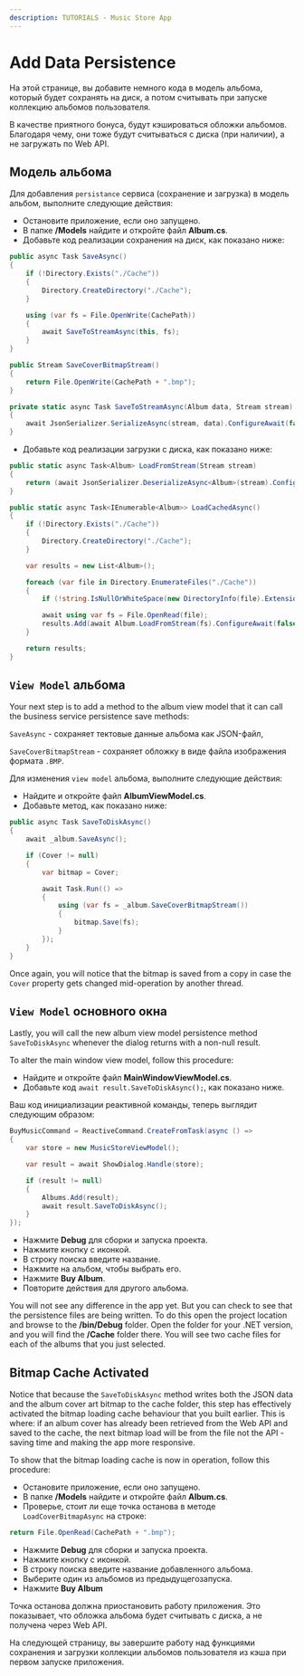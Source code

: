 ```yaml
---
description: TUTORIALS - Music Store App
---
```


# Add Data Persistence

На этой странице, вы добавите немного кода в модель альбома, 
который будет сохранять на диск, а потом считывать при запуске коллекцию альбомов пользователя.

В качестве приятного бонуса, будут кэшироваться обложки альбомов.
Благодаря чему, они тоже будут считываться с диска (при наличии), а не загружать по Web API.

## Модель альбома

Для добавления `persistance` сервиса (сохранение и загрузка) в модель альбом, выполните следующие действия:

- Остановите приложение, если оно запущено.
- В папке **/Models** найдите и откройте файл **Album.cs**.
- Добавьте код реализации сохранения на диск, как показано ниже:

```csharp
public async Task SaveAsync()
{
    if (!Directory.Exists("./Cache"))
    {
        Directory.CreateDirectory("./Cache");
    }

    using (var fs = File.OpenWrite(CachePath))
    {
        await SaveToStreamAsync(this, fs);
    }
}

public Stream SaveCoverBitmapStream()
{
    return File.OpenWrite(CachePath + ".bmp");
}

private static async Task SaveToStreamAsync(Album data, Stream stream)
{
    await JsonSerializer.SerializeAsync(stream, data).ConfigureAwait(false);
}
```

- Добавьте код реализации загрузки с диска, как показано ниже:

```csharp
public static async Task<Album> LoadFromStream(Stream stream)
{
    return (await JsonSerializer.DeserializeAsync<Album>(stream).ConfigureAwait(false))!;
}

public static async Task<IEnumerable<Album>> LoadCachedAsync()
{
    if (!Directory.Exists("./Cache"))
    {
        Directory.CreateDirectory("./Cache");
    }

    var results = new List<Album>();

    foreach (var file in Directory.EnumerateFiles("./Cache"))
    {
        if (!string.IsNullOrWhiteSpace(new DirectoryInfo(file).Extension)) continue;

        await using var fs = File.OpenRead(file);
        results.Add(await Album.LoadFromStream(fs).ConfigureAwait(false));
    }

    return results;
}
```

## `View Model` альбома

Your next step is to add a method to the album view model 
that it can call the business service persistence save methods:

`SaveAsync` - сохраняет тектовые данные альбома как JSON-файл,

`SaveCoverBitmapStream` - сохраняет обложку в виде файла изображения формата `.BMP`.

Для изменения `view model` альбома, выполните следующие действия:

- Найдите и откройте файл **AlbumViewModel.cs**.
- Добавьте метод, как показано ниже:

```csharp
public async Task SaveToDiskAsync()
{
    await _album.SaveAsync();

    if (Cover != null)
    {
        var bitmap = Cover;

        await Task.Run(() =>
        {
            using (var fs = _album.SaveCoverBitmapStream())
            {
                bitmap.Save(fs);
            }
        });
    }
}
```

Once again, you will notice that the bitmap is saved from 
a copy in case the `Cover` property gets changed mid-operation by another thread.

## `View Model` основного окна

Lastly, you will call the new album view model persistence method `SaveToDiskAsync`
whenever the dialog returns with a non-null result.

To alter the main window view model, follow this procedure:

- Найдите и откройте файл **MainWindowViewModel.cs**.
- Добавьте код `await result.SaveToDiskAsync();`, как показано ниже.

Ваш код инициализации реактивной команды, теперь выглядит следующим образом:

```csharp
BuyMusicCommand = ReactiveCommand.CreateFromTask(async () =>
{
    var store = new MusicStoreViewModel();

    var result = await ShowDialog.Handle(store);

    if (result != null)
    {
        Albums.Add(result);
        await result.SaveToDiskAsync();
    }
});
```

- Нажмите **Debug** для сборки и запуска проекта.
- Нажмите кнопку с иконкой.
- В строку поиска введите название.
- Нажмите на альбом, чтобы выбрать его.
- Нажмите **Buy Album**.
- Повторите действия для другого альбома.

You will not see any difference in the app yet. 
But you can check to see that the persistence files are being written. 
To do this open the project location and browse to the **/bin/Debug** folder. 
Open the folder for your .NET version, and you will find the **/Cache** folder there. 
You will see two cache files for each of the albums that you just selected.

## Bitmap Cache Activated

Notice that because the `SaveToDiskAsync` method writes both the JSON data and the album cover art bitmap to the cache folder, this step has effectively activated the bitmap loading cache behaviour that you built earlier. This is where: if an album cover has already been retrieved from the Web API and saved to the cache, the next bitmap load will be from the file not the API - saving time and making the app more responsive.

To show that the bitmap loading cache is now in operation, follow this procedure:

- Остановите приложение, если оно запущено.
- В папке **/Models** найдите и откройте файл **Album.cs**.
- Проверье, стоит ли еще точка останова в методе `LoadCoverBitmapAsync` на строке:

```csharp
return File.OpenRead(CachePath + ".bmp");
```

* Нажмите **Debug** для сборки и запуска проекта.
* Нажмите кнопку с иконкой.
* В строку поиска введите название добавленного альбома.
* Выберите один из альбомов из предыдущегозапуска.
* Нажмите **Buy Album**

Точка останова должна приостановить работу приложения.
Это показывает, что обложка альбома будет считывать с диска, а не получена через Web API.

На следующей страницу, вы завершите работу над функциями сохранения и загрузки коллекции альбомов пользователя
из кэша при первом запуске приложения.